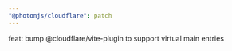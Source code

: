 ```yaml
---
"@photonjs/cloudflare": patch
---
```


feat: bump @cloudflare/vite-plugin to support virtual main entries
